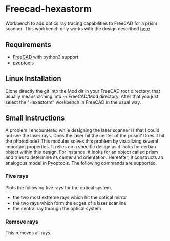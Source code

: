 # Freecad-hexastorm

Workbench to add optics ray tracing capabilities to FreeCAD for a prism scanner.
This workbench only works with the design described [here](https://github.com/hstarmans/hexastorm_design)

## Requirements

- [FreeCAD](https://freecadweb.org/) with python3 support
- [pyoptools](https://github.com/cihologramas/pyoptools)

## Linux Installation

Clone directly the git into the Mod dir in your FreeCAD root directory, that usually means cloning into ~/.FreeCAD/Mod
directory.
After that you just select the "Hexastorm" workbench in FreeCAD in the usual way. 


## Small Instructions

A problem I encountered while designing the laser scanner is that I could not see the laser rays.
Does the laser hit the center of the prism? Does it hit the photodiode?
This modules solves this problem by visualizing several important properties.
It relies on a specific design as it looks for certian object within this design.
For instance, it looks for an object called prism and tries to determine its center and orientation.
Hereafter, it constructs an analogous model in Pyoptools.
The following commands are supported.  

### Five rays

Plots the following five rays for the optical system.
- the two most extreme rays which hit the optical mirror
- the two rays which form the edges of a laser scanline
- the central ray through the optical system

### Remove rays

This removes all rays.